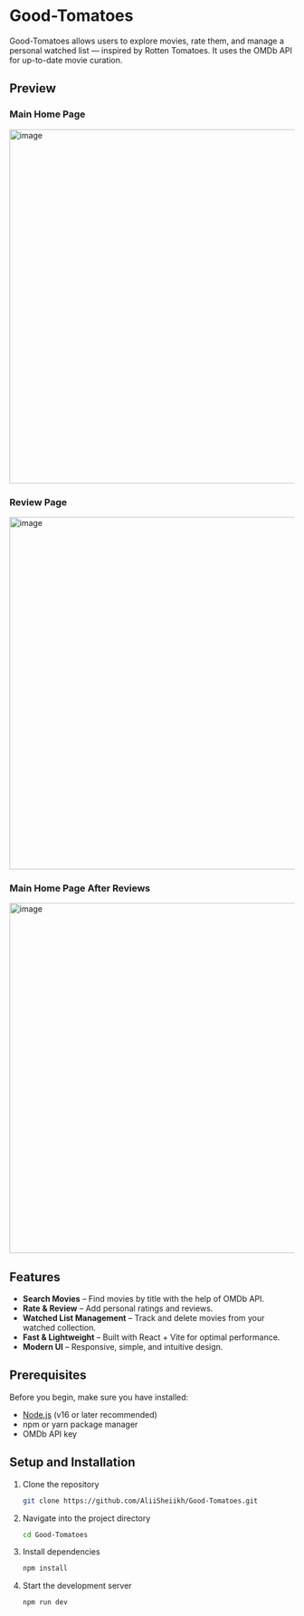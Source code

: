 # Good-Tomatoes   
 
Good-Tomatoes allows users to explore movies, rate them, and manage a personal watched list — inspired by Rotten Tomatoes. It uses the OMDb API for up-to-date movie curation.

## Preview  

### Main Home Page
<img width="1118" height="626" alt="image" src="https://github.com/user-attachments/assets/33fb359c-fd63-4d9c-a047-96f4be0474bf" />

### Review Page
<img width="1125" height="623" alt="image" src="https://github.com/user-attachments/assets/2592a77e-fee3-446a-8a14-ce46168bdfb9" />

### Main Home Page After Reviews
<img width="1121" height="619" alt="image" src="https://github.com/user-attachments/assets/1f8eb5b7-7592-49f4-8a1a-47f835888c93" />





## Features  

- **Search Movies** – Find movies by title with the help of OMDb API.  
- **Rate & Review** – Add personal ratings and reviews.  
- **Watched List Management** – Track and delete movies from your watched collection.  
- **Fast & Lightweight** – Built with React + Vite for optimal performance.  
- **Modern UI** – Responsive, simple, and intuitive design.  


## Prerequisites  

Before you begin, make sure you have installed:  

- [Node.js](https://nodejs.org/) (v16 or later recommended)  
- npm or yarn package manager
- OMDb API key

## Setup and Installation  

1. Clone the repository  
   ```bash
   git clone https://github.com/AliiSheiikh/Good-Tomatoes.git
   ```
2. Navigate into the project directory  
   ```bash
   cd Good-Tomatoes
   ```
3. Install dependencies  
   ```bash
   npm install
   ```
4. Start the development server  
   ```bash
   npm run dev
   ```

